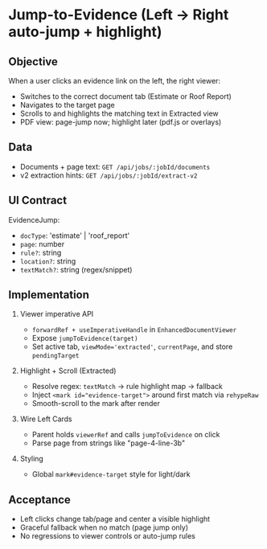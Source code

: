 # Jump-to-Evidence (Left → Right auto-jump + highlight)

## Objective
When a user clicks an evidence link on the left, the right viewer:
- Switches to the correct document tab (Estimate or Roof Report)
- Navigates to the target page
- Scrolls to and highlights the matching text in Extracted view
- PDF view: page-jump now; highlight later (pdf.js or overlays)

## Data
- Documents + page text: `GET /api/jobs/:jobId/documents`
- v2 extraction hints: `GET /api/jobs/:jobId/extract-v2`

## UI Contract
EvidenceJump:
- `docType`: 'estimate' | 'roof_report'
- `page`: number
- `rule?`: string
- `location?`: string
- `textMatch?`: string (regex/snippet)

## Implementation
1) Viewer imperative API
   - `forwardRef + useImperativeHandle` in `EnhancedDocumentViewer`
   - Expose `jumpToEvidence(target)`
   - Set active tab, `viewMode='extracted'`, `currentPage`, and store `pendingTarget`

2) Highlight + Scroll (Extracted)
   - Resolve regex: `textMatch` → rule highlight map → fallback
   - Inject `<mark id="evidence-target">` around first match via `rehypeRaw`
   - Smooth-scroll to the mark after render

3) Wire Left Cards
   - Parent holds `viewerRef` and calls `jumpToEvidence` on click
   - Parse page from strings like "page-4-line-3b"

4) Styling
   - Global `mark#evidence-target` style for light/dark

## Acceptance
- Left clicks change tab/page and center a visible highlight
- Graceful fallback when no match (page jump only)
- No regressions to viewer controls or auto-jump rules
